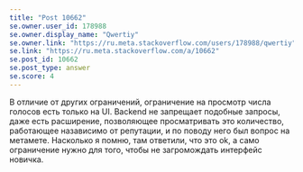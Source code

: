 ```yaml
---
title: "Post 10662"
se.owner.user_id: 178988
se.owner.display_name: "Qwertiy"
se.owner.link: "https://ru.meta.stackoverflow.com/users/178988/qwertiy"
se.link: "https://ru.meta.stackoverflow.com/a/10662"
se.post_id: 10662
se.post_type: answer
se.score: 4
---
```

<p>В отличие от других ограничений, ограничение на просмотр числа голосов есть только на UI. Backend не запрещает подобные запросы, даже есть расширение, позволяющее просматривать это количество, работающее назависимо от репутации, и по поводу него был вопрос на метамете. Насколько я помню, там ответили, что это ok, а само ограничение нужно для того, чтобы не загромождать интерфейс новичка.</p>
